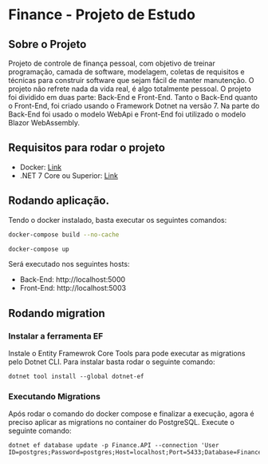 # Finance - Projeto de Estudo

## Sobre o Projeto
<p>Projeto de controle de finança pessoal, com objetivo de treinar programação, camada de software, modelagem, coletas de requisitos e técnicas para construir software que sejam fácil de manter manutenção. O projeto não refrete nada da vida real, é algo totalmente pessoal. O projeto foi dividido em duas parte: Back-End e Front-End. Tanto o Back-End quanto o Front-End, foi criado usando o Framework Dotnet na versão 7. Na parte do Back-End foi usado o modelo WebApi e Front-End foi utilizado o modelo Blazor WebAssembly.</p>

## Requisitos para rodar o projeto

* Docker: [Link](https://www.docker.com/products/docker-desktop/)
* .NET 7 Core ou Superior: [Link](https://dotnet.microsoft.com/en-us/download)

## Rodando aplicação.
<p>Tendo o docker instalado, basta executar os seguintes comandos: </p>

```bash
docker-compose build --no-cache
```

```bash
docker-compose up
```
<p>Será executado nos seguintes hosts: </p>

* Back-End: http://localhost:5000
* Front-End: http://localhost:5003

## Rodando migration

### Instalar a ferramenta EF 
<p>Instale o Entity Framewrok Core Tools para pode executar as migrations pelo Dotnet CLI. Para instalar basta rodar o seguinte comando: </p>

```
dotnet tool install --global dotnet-ef
```

### Executando Migrations
<p>Após rodar o comando do docker compose e finalizar a execução, agora é preciso aplicar as migrations no container do PostgreSQL. Execute o seguinte comando: </p>

```
dotnet ef database update -p Finance.API --connection 'User ID=postgres;Password=postgres;Host=localhost;Port=5433;Database=FinanceiroAPI'
```
